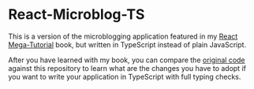 React-Microblog-TS
==================

This is a version of the microblogging application featured in my
[React Mega-Tutorial](https://blog.miguelgrinberg.com/post/introducing-the-react-mega-tutorial)
book, but written in TypeScript instead of plain JavaScript.

After you have learned with my book, you can compare the
[original code](https://github.com/miguelgrinberg/react-microblog) against
this repository to learn what are the changes you have to adopt if you want to
write your application in TypeScript with full typing checks.
